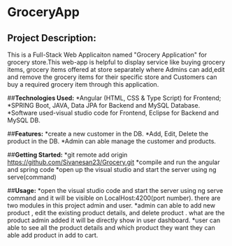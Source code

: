 # GroceryApp

## **Project Description:**
  This is a Full-Stack Web Applicaiton  named "Grocery Application" for grocery store.This web-app is helpful to display service like buying grocery items, grocery items offered at store separately where Admins can add,edit and remove the grocery items for their specific store and Customers can buy a required grocery item through this application.

##**Technologies Used:** 
    *Angular (HTML, CSS & Type Script) for Frontend; 
    *SPRING Boot, JAVA, Data JPA for Backend and MySQL Database. 
    *Software used-visual studio code for Frontend, Eclipse for Backend and MySQL DB.
  
##**Features:**
    *create a new customer in the DB.
    *Add, Edit, Delete the product in the DB.
    *Admin can able manage the customer and products.
    
    
##**Getting Started:**
     *git remote add origin https://github.com/Sivanesan23/Grocery.git
     *compile and run the angular and spring code
     *open up the visual studio and start the server using ng serve(command)
        
##**Usage:**
    *open the visual studio code and start the server using ng serve command and it will be visible on LocalHost:4200(port number). there are two modules in this project admin and user.
    *admin can able to add new product , edit the existing product details, and delete product . what are the product admin added it will be directly show in user dashboard.
    *user can able to see all the product details and which product they want they can able add product in add to cart.
